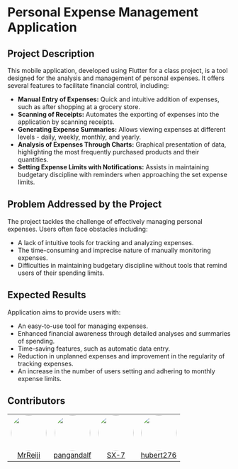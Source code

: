 # Personal Expense Management Application

## Project Description
This mobile application, developed using Flutter for a class project, is a tool designed for the analysis and management of personal expenses. It offers several features to facilitate financial control, including:

- **Manual Entry of Expenses:** Quick and intuitive addition of expenses, such as after shopping at a grocery store.
- **Scanning of Receipts:** Automates the exporting of expenses into the application by scanning receipts.
- **Generating Expense Summaries:** Allows viewing expenses at different levels - daily, weekly, monthly, and yearly.
- **Analysis of Expenses Through Charts:** Graphical presentation of data, highlighting the most frequently purchased products and their quantities.
- **Setting Expense Limits with Notifications:** Assists in maintaining budgetary discipline with reminders when approaching the set expense limits.

## Problem Addressed by the Project
The project tackles the challenge of effectively managing personal expenses. Users often face obstacles including:

- A lack of intuitive tools for tracking and analyzing expenses.
- The time-consuming and imprecise nature of manually monitoring expenses.
- Difficulties in maintaining budgetary discipline without tools that remind users of their spending limits.

## Expected Results
Application aims to provide users with:

- An easy-to-use tool for managing expenses.
- Enhanced financial awareness through detailed analyses and summaries of spending.
- Time-saving features, such as automatic data entry.
- Reduction in unplanned expenses and improvement in the regularity of tracking expenses.
- An increase in the number of users setting and adhering to monthly expense limits.

## Contributors
<table>
  <tr>
    <td align="center">
      <a href="https://github.com/MrReiji">
        <img src="https://avatars.githubusercontent.com/u/64375466?s=400&u=53e7843968d846da2044d64797fd672e07b852a9&v=4" width="80" height="80" style="border-radius: 50%;" /><br>
        MrReiji
      </a>
    </td>
        <td align="center">
      <a href="https://github.com/pangandalf">
        <img src="https://avatars.githubusercontent.com/u/72980134?v=4" width="80" height="80" style="border-radius: 50%;" /><br>
        pangandalf
      </a>
    </td>
    <td align="center">
      <a href="https://github.com/SX-7">
        <img src="https://avatars.githubusercontent.com/u/92227810?v=4" width="80" height="80" style="border-radius: 50%;" /><br>
        SX-7
      </a>
    </td>
    <td align="center">
      <a href="https://github.com/hubert276">
        <img src="https://avatars.githubusercontent.com/u/115274724?v=4" width="80" height="80" style="border-radius: 50%;" /><br>
        hubert276
      </a>
    </td>
  </tr>
</table>


